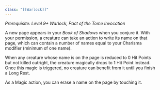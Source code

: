 ```yaml
---
class: "[[Warlock]]"
---
```

_Prerequisite: Level 9+ Warlock, Pact of the Tome Invocation_

A new page appears in your _Book of Shadows_ when you conjure it. With your permission, a creature can take an action to write its name on that page, which can contain a number of names equal to your Charisma modifier (minimum of one name).

When any creature whose name is on the page is reduced to 0 Hit Points but not killed outright, the creature magically drops to 1 Hit Point instead. Once this magic is triggered, no creature can benefit from it until you finish a Long Rest.

As a Magic action, you can erase a name on the page by touching it.